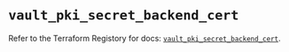 # `vault_pki_secret_backend_cert`

Refer to the Terraform Registory for docs: [`vault_pki_secret_backend_cert`](https://www.terraform.io/docs/providers/vault/r/pki_secret_backend_cert).
